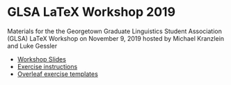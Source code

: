# GLSA LaTeX Workshop 2019

Materials for the the Georgetown Graduate Linguistics Student Association (GLSA) LaTeX Workshop on November 9, 2019 hosted by Michael Kranzlein and Luke Gessler

- [Workshop Slides](./2019%20GLSA%20LaTeX%20Workshop%20Slides.pdf)
- [Exercise instructions](./Exercise%20Instructions.pdf)
- [Overleaf exercise templates](https://www.overleaf.com/project/5dc4c7c27322f50001751b5f)
